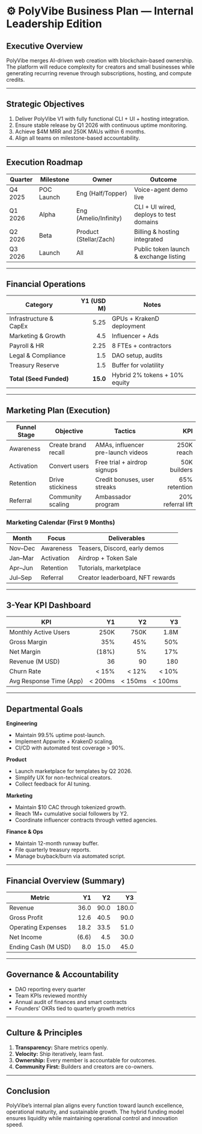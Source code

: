 # ⚙️ PolyVibe Business Plan — Internal Leadership Edition

## Executive Overview
PolyVibe merges AI-driven web creation with blockchain-based ownership. The platform will reduce complexity for creators and small businesses while generating recurring revenue through subscriptions, hosting, and compute credits.

---

## Strategic Objectives
1. Deliver PolyVibe V1 with fully functional CLI + UI + hosting integration.
2. Ensure stable release by Q1 2026 with continuous uptime monitoring.
3. Achieve $4M MRR and 250K MAUs within 6 months.
4. Align all teams on milestone-based accountability.

---

## Execution Roadmap

| Quarter | Milestone | Owner | Outcome |
|----------|------------|--------|---------|
| Q4 2025 | POC Launch | Eng (Half/Topper) | Voice-agent demo live |
| Q1 2026 | Alpha | Eng (Amelio/Infinity) | CLI + UI wired, deploys to test domains |
| Q2 2026 | Beta | Product (Stellar/Zach) | Billing & hosting integrated |
| Q3 2026 | Launch | All | Public token launch & exchange listing |

---

## Financial Operations

| Category | Y1 (USD M) | Notes |
|-----------|-------------:|-------|
| Infrastructure & CapEx | 5.25 | GPUs + KrakenD deployment |
| Marketing & Growth | 4.5 | Influencer + Ads |
| Payroll & HR | 2.25 | 8 FTEs + contractors |
| Legal & Compliance | 1.5 | DAO setup, audits |
| Treasury Reserve | 1.5 | Buffer for volatility |
| **Total (Seed Funded)** | **15.0** | Hybrid 2% tokens + 10% equity |

---

## Marketing Plan (Execution)

| Funnel Stage | Objective | Tactics | KPI |
|---------------|------------|----------|----:|
| Awareness | Create brand recall | AMAs, influencer pre-launch videos | 250K reach |
| Activation | Convert users | Free trial + airdrop signups | 50K builders |
| Retention | Drive stickiness | Credit bonuses, user streaks | 65% retention |
| Referral | Community scaling | Ambassador program | 20% referral lift |

### Marketing Calendar (First 9 Months)
| Month | Focus | Deliverables |
|-------|--------|--------------|
| Nov–Dec | Awareness | Teasers, Discord, early demos |
| Jan–Mar | Activation | Airdrop + Token Sale |
| Apr–Jun | Retention | Tutorials, marketplace |
| Jul–Sep | Referral | Creator leaderboard, NFT rewards |

---

## 3-Year KPI Dashboard

| KPI | Y1 | Y2 | Y3 |
|------|---:|---:|---:|
| Monthly Active Users | 250K | 750K | 1.8M |
| Gross Margin | 35% | 45% | 50% |
| Net Margin | (18%) | 5% | 17% |
| Revenue (M USD) | 36 | 90 | 180 |
| Churn Rate | < 15% | < 12% | < 10% |
| Avg Response Time (App) | < 200ms | < 150ms | < 100ms |

---

## Departmental Goals

**Engineering**
- Maintain 99.5% uptime post-launch.
- Implement Appwrite + KrakenD scaling.
- CI/CD with automated test coverage > 90%.

**Product**
- Launch marketplace for templates by Q2 2026.
- Simplify UX for non-technical creators.
- Collect feedback for AI tuning.

**Marketing**
- Maintain $10 CAC through tokenized growth.
- Reach 1M+ cumulative social followers by Y2.
- Coordinate influencer contracts through vetted agencies.

**Finance & Ops**
- Maintain 12-month runway buffer.
- File quarterly treasury reports.
- Manage buyback/burn via automated script.

---

## Financial Overview (Summary)

| Metric | Y1 | Y2 | Y3 |
|--------|---:|---:|---:|
| Revenue | 36.0 | 90.0 | 180.0 |
| Gross Profit | 12.6 | 40.5 | 90.0 |
| Operating Expenses | 18.2 | 33.5 | 51.0 |
| Net Income | (6.6) | 4.5 | 30.0 |
| Ending Cash (M USD) | 8.0 | 15.0 | 45.0 |

---

## Governance & Accountability

- DAO reporting every quarter
- Team KPIs reviewed monthly
- Annual audit of finances and smart contracts
- Founders’ OKRs tied to quarterly growth metrics

---

## Culture & Principles
1. **Transparency:** Share metrics openly.
2. **Velocity:** Ship iteratively, learn fast.
3. **Ownership:** Every member is accountable for outcomes.
4. **Community First:** Builders and creators are co-owners.

---

## Conclusion
PolyVibe’s internal plan aligns every function toward launch excellence, operational maturity, and sustainable growth. The hybrid funding model ensures liquidity while maintaining operational control and innovation speed.

